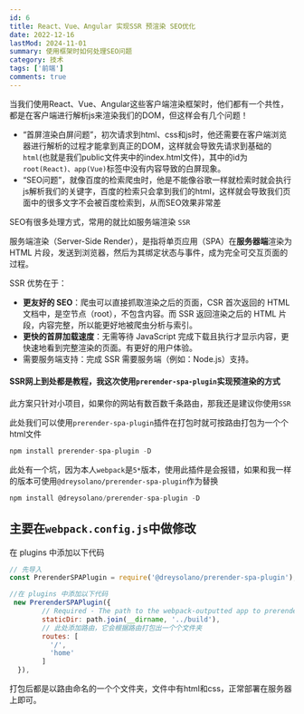 ```yaml
---
id: 6
title: React、Vue、Angular 实现SSR 预渲染 SEO优化
date: 2022-12-16
lastMod: 2024-11-01
summary: 使用框架时如何处理SEO问题
category: 技术
tags: ['前端']
comments: true
---
```


当我们使用React、Vue、Angular这些客户端渲染框架时，他们都有一个共性，都是在客户端进行解析js来渲染我们的DOM，但这样会有几个问题！
* “首屏渲染白屏问题”，初次请求到html、css和js时，他还需要在客户端浏览器进行解析的过程才能拿到真正的DOM，这样就会导致先请求到基础的`html`(也就是我们public文件夹中的index.html文件)，其中的id为`root(React)、app(Vue)`标签中没有内容导致的白屏现象。
* “SEO问题”，就像百度的检索爬虫时，他是不能像谷歌一样就检索时就会执行js解析我们的关键字，百度的检索只会拿到我们的html，这样就会导致我们页面中的很多文字不会被百度检索到，从而SEO效果非常差



SEO有很多处理方式，常用的就比如服务端渲染 `SSR`

服务端渲染（Server-Side Render），是指将单页应用（SPA）在**服务器端**渲染为 HTML 片段，发送到浏览器，然后为其绑定状态与事件，成为完全可交互页面的过程。  

SSR 优势在于：

- **更友好的 SEO**：爬虫可以直接抓取渲染之后的页面，CSR 首次返回的 HTML 文档中，是空节点（root），不包含内容。而 SSR 返回渲染之后的 HTML 片段，内容完整，所以能更好地被爬虫分析与索引。
- **更快的首屏加载速度**：无需等待 JavaScript 完成下载且执行才显示内容，更快速地看到完整渲染的页面。有更好的用户体验。
- 需要服务端支持：完成 SSR 需要服务端（例如：Node.js）支持。



#### SSR网上到处都是教程，我这次使用`prerender-spa-plugin`实现预渲染的方式

此方案只针对小项目，如果你的网站有数百数千条路由，那我还是建议你使用`SSR`

此处我们可以使用`prerender-spa-plugin`插件在打包时就可按路由打包为一个个html文件
```js
npm install prerender-spa-plugin -D
```
此处有一个坑，因为本人`webpack`是`5*`版本，使用此插件是会报错，如果和我一样的版本可使用`@dreysolano/prerender-spa-plugin`作为替换
```js
npm install @dreysolano/prerender-spa-plugin -D
```

## 主要在`webpack.config.js`中做修改
在 plugins 中添加以下代码
```js
// 先导入
const PrerenderSPAPlugin = require('@dreysolano/prerender-spa-plugin');

//在 plugins 中添加以下代码
 new PrerenderSPAPlugin({
        // Required - The path to the webpack-outputted app to prerender.
        staticDir: path.join(__dirname, '../build'),
        // 此处添加路由，它会根据路由打包出一个个文件夹
        routes: [
          '/',
          'home'
        ]
  }),
```

打包后都是以路由命名的一个个文件夹，文件中有html和css，正常部署在服务器上即可。
